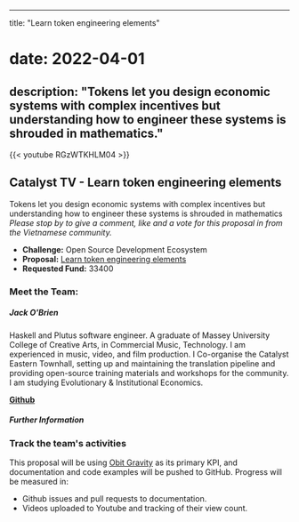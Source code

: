 
---
title: "Learn token engineering elements"

# date: 2022-04-01
description: "Tokens let you design economic systems with complex incentives but understanding how to engineer these systems is shrouded in mathematics."
---

{{<  youtube RGzWTKHLM04 >}}

## Catalyst TV - Learn token engineering elements

Tokens let you design economic systems with complex incentives but understanding how to engineer these systems is shrouded in mathematics
*Please stop by to give a comment, like and a vote for this proposal in from the Vietnamese community.*

- **Challenge:** Open Source Development Ecosystem  
- **Proposal:** [Learn token engineering elements](https://cardano.ideascale.com/c/idea/398799)  
- **Requested Fund:** 33400

### Meet the Team:

##### **Jack O'Brien**
Haskell and Plutus software engineer. A graduate of Massey University College of Creative Arts, in Commercial Music, Technology. I am experienced in music, video, and film production. I Co-organise the Catalyst Eastern Townhall, setting up and maintaining the translation pipeline and providing open-source training materials and workshops for the community. I am studying Evolutionary & Institutional Economics.

[**Github**](https://github.com/PardusEidolon)

##### Further Information

### Track the team's activities
This proposal will be using [Obit Gravity](https://github.com/orbit-love/orbit-model) as its primary KPI, and documentation and code examples will be pushed to GitHub. Progress will be measured in:

- Github issues and pull requests to documentation.
- Videos uploaded to Youtube and tracking of their view count.

